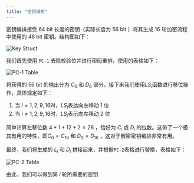 ```yaml
---
title: "密钥编排"
---
```


密钥编排接受 64 bit 长度的密钥（实际长度为 56 bit ）将其生成 16 轮加密流程中使用的 48 bit 密钥。结构图如下：

![Key Struct](https://img.gejiba.com/images/b95a0a7d704430e74805f2562756c701.png)

我们首先使用 `PC-1` 去除校验位并进行密码重排，使用的表格如下：

![PC-1 Table](https://img.gejiba.com/images/52fecb8d9d0abd016c7f7a7edc3136bb.png)

将获得的 56 bit 的输出分为 $C_0$ 和 $D_0$ 部分，接下来我们使用$LS_i$函数进行移位操作，具体规定如下：

1. 当 $i = 1, 2, 9, 16$时，$LS_i$表达向左移动 1 位
2. 当 $i \not = 1, 2, 9, 16$时，$LS_i$表示向左移动 2 位

简单计算左移位数 $4*1 + 12 * 2 = 28$ ，恰好为 $C_i$ 或 $D_i$ 的位数。这带了一个极其有用的特性，即$C_0 = C_{16}$ 和 $D_0 = D_{16}$ ，这对于解密密钥编排非常有用。

最终，我们将生成的 $L_i$ 和 $D_i$ 拼接起来，并根据`PC-2`表格进行替换，表格如下：

![PC-2 Table](https://img.gejiba.com/images/ff7e639951e23e17b48e0bc4da3148ce.png)

由此，我们可以得到第 $i$ 轮所需要的密钥